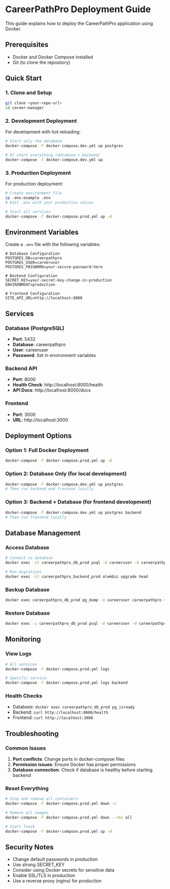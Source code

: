 # CareerPathPro Deployment Guide

This guide explains how to deploy the CareerPathPro application using Docker.

## Prerequisites

- Docker and Docker Compose installed
- Git (to clone the repository)

## Quick Start

### 1. Clone and Setup

```bash
git clone <your-repo-url>
cd career-manager
```

### 2. Development Deployment

For development with hot reloading:

```bash
# Start only the database
docker-compose -f docker-compose.dev.yml up postgres

# Or start everything (database + backend)
docker-compose -f docker-compose.dev.yml up
```

### 3. Production Deployment

For production deployment:

```bash
# Create environment file
cp .env.example .env
# Edit .env with your production values

# Start all services
docker-compose -f docker-compose.prod.yml up -d
```

## Environment Variables

Create a `.env` file with the following variables:

```env
# Database Configuration
POSTGRES_DB=careerpathpro
POSTGRES_USER=careeruser
POSTGRES_PASSWORD=your-secure-password-here

# Backend Configuration
SECRET_KEY=your-secret-key-change-in-production
ENVIRONMENT=production

# Frontend Configuration
VITE_API_URL=http://localhost:8000
```

## Services

### Database (PostgreSQL)
- **Port**: 5432
- **Database**: careerpathpro
- **User**: careeruser
- **Password**: Set in environment variables

### Backend API
- **Port**: 8000
- **Health Check**: http://localhost:8000/health
- **API Docs**: http://localhost:8000/docs

### Frontend
- **Port**: 3000
- **URL**: http://localhost:3000

## Deployment Options

### Option 1: Full Docker Deployment
```bash
docker-compose -f docker-compose.prod.yml up -d
```

### Option 2: Database Only (for local development)
```bash
docker-compose -f docker-compose.dev.yml up postgres
# Then run backend and frontend locally
```

### Option 3: Backend + Database (for frontend development)
```bash
docker-compose -f docker-compose.dev.yml up postgres backend
# Then run frontend locally
```

## Database Management

### Access Database
```bash
# Connect to database
docker exec -it careerpathpro_db_prod psql -U careeruser -d careerpathpro

# Run migrations
docker exec -it careerpathpro_backend_prod alembic upgrade head
```

### Backup Database
```bash
docker exec careerpathpro_db_prod pg_dump -U careeruser careerpathpro > backup.sql
```

### Restore Database
```bash
docker exec -i careerpathpro_db_prod psql -U careeruser -d careerpathpro < backup.sql
```

## Monitoring

### View Logs
```bash
# All services
docker-compose -f docker-compose.prod.yml logs

# Specific service
docker-compose -f docker-compose.prod.yml logs backend
```

### Health Checks
- Database: `docker exec careerpathpro_db_prod pg_isready`
- Backend: `curl http://localhost:8000/health`
- Frontend: `curl http://localhost:3000`

## Troubleshooting

### Common Issues

1. **Port conflicts**: Change ports in docker-compose files
2. **Permission issues**: Ensure Docker has proper permissions
3. **Database connection**: Check if database is healthy before starting backend

### Reset Everything
```bash
# Stop and remove all containers
docker-compose -f docker-compose.prod.yml down -v

# Remove all images
docker-compose -f docker-compose.prod.yml down --rmi all

# Start fresh
docker-compose -f docker-compose.prod.yml up -d
```

## Security Notes

- Change default passwords in production
- Use strong SECRET_KEY
- Consider using Docker secrets for sensitive data
- Enable SSL/TLS in production
- Use a reverse proxy (nginx) for production

